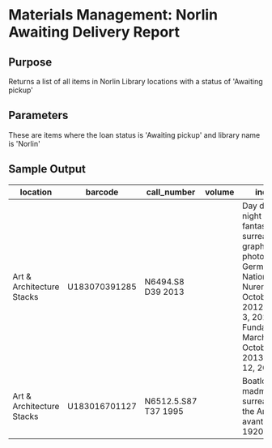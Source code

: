 # Materials Management: Norlin Awaiting Delivery Report 

## Purpose
Returns a list of all items in Norlin Library locations with a status of 'Awaiting pickup'

## Parameters
These are items where the loan status is 'Awaiting pickup' and library name is 'Norlin'

## Sample Output
| location                  | barcode       | call_number          | volume | index_title                                                                                                                                                                                                                                  | status_name     |
|---------------------------|---------------|----------------------|--------|----------------------------------------------------------------------------------------------------------------------------------------------------------------------------------------------------------------------------------------------|-----------------|
| Art & Architecture Stacks | U183070391285 | N6494.S8 D39 2013    |        | Day dreams, night thoughts : fantasy and surrealism in the graphic arts   and photography : Germanisches Nationalmuseum, Nuremberg, October 25,   2012-February 3, 2013, FundaciÃ³n Juan March, Madrid, October 4, 2013-January   12, 2014 / | Awaiting pickup |
| Art & Architecture Stacks | U183016701127 | N6512.5.S87 T37 1995 |        | Boatload of madmen : surrealism and the American avant-garde, 1920-1950 /                                                                                                                                                                    | Awaiting pickup |
